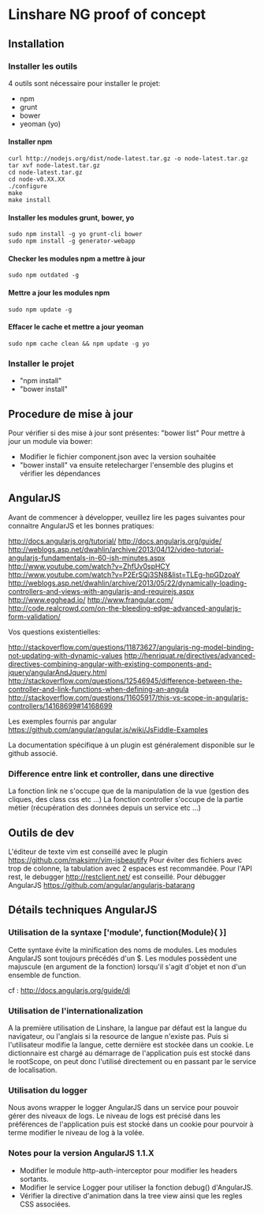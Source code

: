 # Linshare NG proof of concept

## Installation

### Installer les outils
4 outils sont nécessaire pour installer le projet:
- npm
- grunt
- bower
- yeoman (yo)

#### Installer npm
    curl http://nodejs.org/dist/node-latest.tar.gz -o node-latest.tar.gz
    tar xvf node-latest.tar.gz
    cd node-latest.tar.gz
    cd node-v0.XX.XX
    ./configure
    make
    make install

#### Installer les modules grunt, bower, yo 
    sudo npm install -g yo grunt-cli bower
    sudo npm install -g generator-webapp

#### Checker les modules npm a mettre à jour
    sudo npm outdated -g

#### Mettre a jour les modules npm
    sudo npm update -g

#### Effacer le cache et mettre a jour yeoman
    sudo npm cache clean && npm update -g yo

### Installer le projet
* "npm install"
* "bower install"


## Procedure de mise à jour
Pour vérifier si des mise à jour sont présentes:
"bower list"
Pour mettre à jour un module via bower:
* Modifier le fichier component.json avec la version souhaitée
* "bower install" va ensuite retelecharger l'ensemble des plugins et vérifier les dépendances

## AngularJS
Avant de commencer à développer, veuillez lire les pages suivantes 
pour connaitre AngularJS et les bonnes pratiques:

http://docs.angularjs.org/tutorial/
http://docs.angularjs.org/guide/
http://weblogs.asp.net/dwahlin/archive/2013/04/12/video-tutorial-angularjs-fundamentals-in-60-ish-minutes.aspx
http://www.youtube.com/watch?v=ZhfUv0spHCY
http://www.youtube.com/watch?v=P2ErSQj3SN8&list=TLEg-hpGDzoaY
http://weblogs.asp.net/dwahlin/archive/2013/05/22/dynamically-loading-controllers-and-views-with-angularjs-and-requirejs.aspx
http://www.egghead.io/
http://www.frangular.com/
http://code.realcrowd.com/on-the-bleeding-edge-advanced-angularjs-form-validation/


Vos questions existentielles:

http://stackoverflow.com/questions/11873627/angularjs-ng-model-binding-not-updating-with-dynamic-values
http://henriquat.re/directives/advanced-directives-combining-angular-with-existing-components-and-jquery/angularAndJquery.html
http://stackoverflow.com/questions/12546945/difference-between-the-controller-and-link-functions-when-defining-an-angula
http://stackoverflow.com/questions/11605917/this-vs-scope-in-angularjs-controllers/14168699#14168699

Les exemples fournis par angular
https://github.com/angular/angular.js/wiki/JsFiddle-Examples

La documentation spécifique à un plugin est généralement disponible sur le github associé.

### Difference entre link et controller, dans une directive
La fonction link ne s'occupe que de la manipulation de la vue (gestion des cliques, des class css etc ...)
La fonction controller s'occupe de la partie métier (récupération des données depuis un service etc ...)

## Outils de dev
L'éditeur de texte vim est conseillé avec le plugin https://github.com/maksimr/vim-jsbeautify
Pour éviter des fichiers avec trop de colonne, la tabulation avec 2 espaces est recommandée.
Pour l'API rest, le debugger http://restclient.net/ est conseillé.
Pour débugger AngularJS https://github.com/angular/angularjs-batarang

## Détails techniques AngularJS

### Utilisation de la syntaxe ['module', function(Module){ }]
Cette syntaxe évite la minification des noms de modules.
Les modules AngularJS sont toujours précédés d'un $.
Les modules possèdent une majuscule (en argument de la fonction)
lorsqu'il s'agit d'objet et non d'un ensemble de function.

cf : http://docs.angularjs.org/guide/di

### Utilisation de l'internationalization
A la première utilisation de Linshare, la langue par défaut est la langue du navigateur,
ou l'anglais si la resource de langue n'existe pas. Puis si l'utilisateur modifie la langue,
cette dernière est stockée dans un cookie.
Le dictionnaire est chargé au démarrage de l'application puis est stocké dans le rootScope,
on peut donc l'utilisé directement ou en passant par le service de localisation.

### Utilisation du logger
Nous avons wrapper le logger AngularJS dans un service pour pouvoir
gérer des niveaux de logs. 
Le niveau de logs est précisé dans les préférences de l'application
puis est stocké dans un cookie pour pourvoir à terme modifier le niveau de log 
à la volée.

### Notes pour la version AngularJS 1.1.X
* Modifier le module http-auth-interceptor pour modifier les headers sortants.
* Modifier le service Logger pour utiliser la fonction debug() d'AngularJS.
* Vérifier la directive d'animation dans la tree view ainsi que les regles CSS associées.
